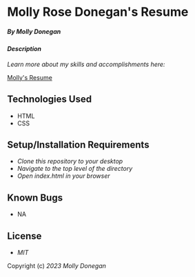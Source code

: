 # Molly Rose Donegan's Resume

##### By _Molly Donegan_

#### _Description_

_Learn more about my skills and accomplishments here:_

[Molly's Resume](https://mdonegan91.github.io/galactic-age/)

## Technologies Used

* HTML
* CSS

## Setup/Installation Requirements

* _Clone this repository to your desktop_
* _Navigate to the top level of the directory_
* _Open index.html in your browser_

## Known Bugs

* NA

## License

* _MIT_

Copyright (c) _2023_ _Molly Donegan_